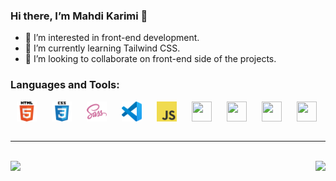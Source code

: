 <h3>Hi there, I’m Mahdi Karimi 👋</h3>

- 👀 I’m interested in front-end development.
- 🌱 I’m currently learning Tailwind CSS.
- 💞️ I’m looking to collaborate on front-end side of the projects.

<h3>Languages and Tools:</h3>
<div>
  <img height="32" width="32" align="center" hspace="10" src="https://raw.githubusercontent.com/github/explore/80688e429a7d4ef2fca1e82350fe8e3517d3494d/topics/html/html.png" />
  <img height="32" width="32" align="center" hspace="10" src="https://raw.githubusercontent.com/github/explore/80688e429a7d4ef2fca1e82350fe8e3517d3494d/topics/css/css.png" />
  <img height="32" width="32" align="center" hspace="10" src="https://raw.githubusercontent.com/github/explore/80688e429a7d4ef2fca1e82350fe8e3517d3494d/topics/sass/sass.png" />
  <img height="32" width="32" align="center" hspace="10" src="https://raw.githubusercontent.com/github/explore/80688e429a7d4ef2fca1e82350fe8e3517d3494d/topics/visual-studio-code/visual-studio-code.png" />
  <img height="32" width="32" align="center" hspace="10" src="https://raw.githubusercontent.com/github/explore/80688e429a7d4ef2fca1e82350fe8e3517d3494d/topics/javascript/javascript.png">
  <img height="32" width="32" align="center" hspace="10" src="https://unpkg.com/simple-icons@v5/icons/github.svg" />
  <img height="32" width="32" align="center" hspace="10" src="https://unpkg.com/simple-icons@5.13.0/icons/tailwindcss.svg" />
  <img height="32" width="32" align="center" hspace="10" src="https://upload.wikimedia.org/wikipedia/commons/thumb/9/95/Vue.js_Logo_2.svg/555px-Vue.js_Logo_2.svg.png" />
  <img height="32" width="32" align="center" hspace="10" src="https://cdn.shopify.com/s/files/1/0284/7024/7555/products/figma2x_1048x.png?v=1591893627" />
</div>

<br/>
<hr/>
<br/>

<div>
<a href="https://github.com/kmahdi1997">
<img align="left" src="https://github-readme-stats.vercel.app/api?username=kmahdi1997&show_icons=true&count_private=true&include_all_commits=true" /></a>

<a href="https://github.com/kmahdi1997">
<img align="right" src="https://github-readme-stats.vercel.app/api/top-langs/?username=kmahdi1997" />
</a>
</div>


